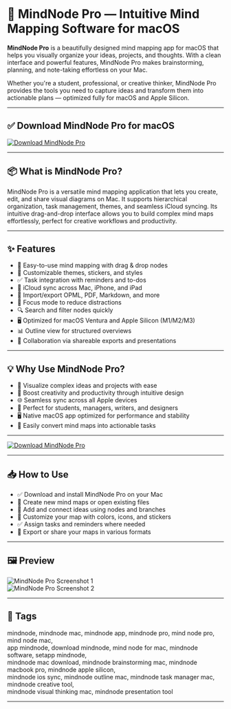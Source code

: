 # 🧠 MindNode Pro — Intuitive Mind Mapping Software for macOS

**MindNode Pro** is a beautifully designed mind mapping app for macOS that helps you visually organize your ideas, projects, and thoughts. With a clean interface and powerful features, MindNode Pro makes brainstorming, planning, and note-taking effortless on your Mac.

Whether you're a student, professional, or creative thinker, MindNode Pro provides the tools you need to capture ideas and transform them into actionable plans — optimized fully for macOS and Apple Silicon.

---

## ✅ Download MindNode Pro for macOS  
[![Download MindNode Pro](https://img.shields.io/badge/Download-MindNode_Pro-blueviolet)](#)

---

## 📦 What is MindNode Pro?

MindNode Pro is a versatile mind mapping application that lets you create, edit, and share visual diagrams on Mac. It supports hierarchical organization, task management, themes, and seamless iCloud syncing. Its intuitive drag-and-drop interface allows you to build complex mind maps effortlessly, perfect for creative workflows and productivity.

---

## ✨ Features

- 🌳 Easy-to-use mind mapping with drag & drop nodes  
- 🎨 Customizable themes, stickers, and styles  
- ✅ Task integration with reminders and to-dos  
- 🔄 iCloud sync across Mac, iPhone, and iPad  
- 📁 Import/export OPML, PDF, Markdown, and more  
- 🧩 Focus mode to reduce distractions  
- 🔍 Search and filter nodes quickly  
- 🖥 Optimized for macOS Ventura and Apple Silicon (M1/M2/M3)  
- 📊 Outline view for structured overviews  
- 🤝 Collaboration via shareable exports and presentations  

---

## 💡 Why Use MindNode Pro?

- 🧠 Visualize complex ideas and projects with ease  
- 🚀 Boost creativity and productivity through intuitive design  
- 🌐 Seamless sync across all Apple devices  
- 🎯 Perfect for students, managers, writers, and designers  
- 🖥 Native macOS app optimized for performance and stability  
- 🔄 Easily convert mind maps into actionable tasks  

---

[![Download MindNode Pro](https://img.shields.io/badge/Download-MindNode_Pro-blueviolet)](#)

---

## 📥 How to Use

- ✅ Download and install MindNode Pro on your Mac  
- 🧩 Create new mind maps or open existing files  
- 🌿 Add and connect ideas using nodes and branches  
- 🎨 Customize your map with colors, icons, and stickers  
- ✅ Assign tasks and reminders where needed  
- 💾 Export or share your maps in various formats  

---

## 🖼 Preview

![MindNode Pro Screenshot 1](https://9to5mac.com/wp-content/uploads/sites/6/2022/04/mindnode-update.jpg?quality=82&strip=all)  
![MindNode Pro Screenshot 2](https://images.prismic.io/mindnode/c9a30bfc-84c8-4add-a333-f9c31340b7b3_Screen+Shot+2020-11-12+at+12.09.01.png?auto=compress,format)

---

## 📌 Tags

mindnode, mindnode mac, mindnode app, mindnode pro, mind node pro, mind node mac,  
app mindnode, download mindnode, mind node for mac, mindnode software, setapp mindnode,  
mindnode mac download, mindnode brainstorming mac, mindnode macbook pro, mindnode apple silicon,  
mindnode ios sync, mindnode outline mac, mindnode task manager mac, mindnode creative tool,  
mindnode visual thinking mac, mindnode presentation tool

---
